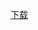[下载](itms-services://?action=download-manifest&url=https://raw.githubusercontent.com/yh8577/test/master/my.plist)
